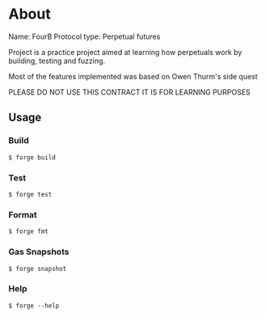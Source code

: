# About
Name: FourB
Protocol type: Perpetual futures

Project is a practice project aimed at learning how perpetuals work by building, testing and fuzzing.

Most of the features implemented was based on Owen Thurm's side quest

PLEASE DO NOT USE THIS CONTRACT IT IS FOR LEARNING PURPOSES
## Usage

### Build

```shell
$ forge build
```

### Test

```shell
$ forge test
```

### Format

```shell
$ forge fmt
```

### Gas Snapshots

```shell
$ forge snapshot
```


### Help

```shell
$ forge --help
```
